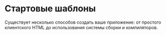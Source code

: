# Стартовые шаблоны

<div class="lead mb-5">

Существует несколько способов создать ваше приложение: от простого клиентского HTML до использования системы сборки и компиляторов.

</div>

<script setup lang="ts">

</script>
